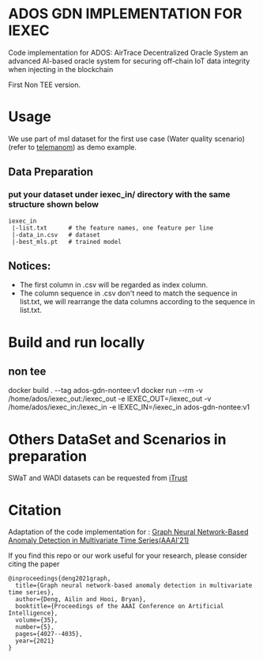 # ADOS GDN IMPLEMENTATION FOR IEXEC

Code implementation for ADOS: AirTrace Decentralized Oracle System an advanced AI-based oracle system for securing off-chain IoT data integrity when injecting in the blockchain

First Non TEE version.

# Usage
We use part of msl dataset for the first use case (Water quality scenario) 
(refer to [telemanom](https://github.com/khundman/telemanom)) as demo example. 

## Data Preparation

### put your dataset under iexec_in/ directory with the same structure shown below
```
iexec_in
 |-list.txt      # the feature names, one feature per line
 |-data_in.csv   # dataset
 |-best_mls.pt   # trained model
``` 
## Notices:

* The first column in .csv will be regarded as index column. 
* The column sequence in .csv don't need to match the sequence in list.txt, we will rearrange the data columns according to the sequence in list.txt.


# Build and run locally

## non tee
docker build . --tag ados-gdn-nontee:v1
docker run --rm -v /home/ados/iexec_out:/iexec_out -e IEXEC_OUT=/iexec_out -v /home/ados/iexec_in:/iexec_in -e IEXEC_IN=/iexec_in ados-gdn-nontee:v1



# Others DataSet and Scenarios in preparation
SWaT and WADI datasets can be requested from [iTrust](https://itrust.sutd.edu.sg/)


# Citation
Adaptation of the code implementation for : [Graph Neural Network-Based Anomaly Detection in Multivariate Time Series(AAAI'21)](https://arxiv.org/pdf/2106.06947.pdf)

If you find this repo or our work useful for your research, please consider citing the paper
```
@inproceedings{deng2021graph,
  title={Graph neural network-based anomaly detection in multivariate time series},
  author={Deng, Ailin and Hooi, Bryan},
  booktitle={Proceedings of the AAAI Conference on Artificial Intelligence},
  volume={35},
  number={5},
  pages={4027--4035},
  year={2021}
}
```
